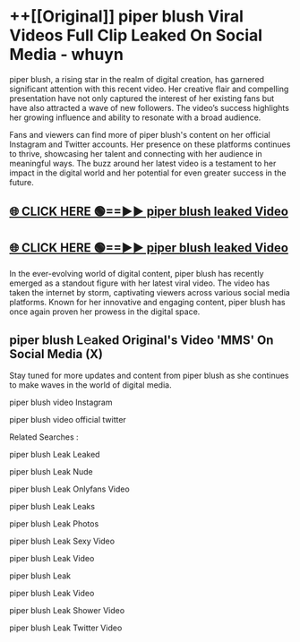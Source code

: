 # ++[[Original]] piper blush Viral Videos Full Clip Leaked On Social Media - whuyn<br>

piper blush, a rising star in the realm of digital creation, has garnered significant attention with this recent video. Her creative flair and compelling presentation have not only captured the interest of her existing fans but have also attracted a wave of new followers. The video’s success highlights her growing influence and ability to resonate with a broad audience.

Fans and viewers can find more of piper blush's content on her official Instagram and Twitter accounts. Her presence on these platforms continues to thrive, showcasing her talent and connecting with her audience in meaningful ways. The buzz around her latest video is a testament to her impact in the digital world and her potential for even greater success in the future.


## [🌐 CLICK HERE 🟢==►► piper blush leaked Video ](https://onlyclips.site?title=piper_blush&ref=git)

## [🌐 CLICK HERE 🟢==►► piper blush leaked Video ](https://onlyclips.site?title=piper_blush&ref=git)


In the ever-evolving world of digital content, piper blush has recently emerged as a standout figure with her latest viral video. The video has taken the internet by storm, captivating viewers across various social media platforms. Known for her innovative and engaging content, piper blush has once again proven her prowess in the digital space.



## piper blush L𝚎aked Original's Video 'MMS' On Social Media (X)


Stay tuned for more updates and content from piper blush as she continues to make waves in the world of digital media.

piper blush video Instagram

piper blush video official twitter


Related Searches :

piper blush Leak Leaked

piper blush Leak Nude

piper blush Leak Onlyfans Video

piper blush Leak Leaks

piper blush Leak Photos

piper blush Leak Sexy Video

piper blush Leak Video

piper blush Leak

piper blush Leak Video

piper blush Leak Shower Video

piper blush Leak Twitter Video

